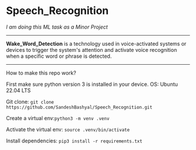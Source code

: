 # Speech_Recognition
*I am doing this ML task as a Minor Project*
***
**Wake_Word_Detection** is a technology used in voice-activated systems or devices to trigger the system's attention and activate voice recognition when a specific word or phrase is detected.
***

How to make this repo work?

First make sure python version 3 is installed in your device. OS: Ubuntu 22.04 LTS

Git clone: `git clone https://github.com/SandeshBashyal/Speech_Recognition.git`

Create a virtual env:`python3 -m venv .venv`

Activate the virtual env: `source .venv/bin/activate`

Install dependencies: `pip3 install -r requirements.txt`
